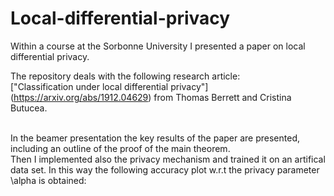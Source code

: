 # Local-differential-privacy
Within a course at the Sorbonne University I presented a paper on local differential privacy.<br>

The repository deals with the following research article:<br>
["Classification under local differential privacy"] (https://arxiv.org/abs/1912.04629) from Thomas Berrett and Cristina Butucea.

<br>
In the beamer presentation the key results of the paper are presented, including an outline of the proof of the main theorem.
<br>
Then I implemented also the privacy mechanism and trained it on an artifical data set. In this way the following accuracy plot w.r.t the privacy parameter \alpha is obtained:


